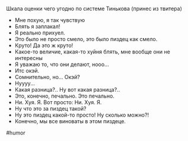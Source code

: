 Шкала оценки чего угодно по системе Тинькова (принес из твитера)

- Мне похую, я так чувствую
- Блять я заплакал!
- Я реально прихуел.
- Это было не просто смело, это было пиздец как смело.
- Круто! Да это ж круто!
- Какое-то величие, какая-то хуйня блять, мне вообще они не интересны
- Я уважаю то, что они делают, нооо...
- Итс окэй.
- Сомнительно, но... Окэй?
- Нуууу...
- Какая разница?.. Ну вот какая разница?..
- Это, конечно, печально. Это печально.
- Ни. Хуя. Я. Вот просто: Ни. Хуя. Я.
- Ну что это за пиздец такой?
- Ну это пиздец какой-то просто! Ну сколько можно?!
- Конечно, мы все виноваты в этом пиздеце.

#humor